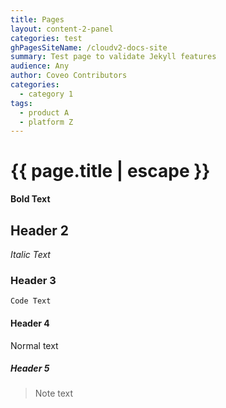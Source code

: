 ```yaml
---
title: Pages
layout: content-2-panel
categories: test
ghPagesSiteName: /cloudv2-docs-site
summary: Test page to validate Jekyll features
audience: Any
author: Coveo Contributors
categories:
  - category 1
tags:
  - product A
  - platform Z
---
```


# {{ page.title | escape }}
**Bold Text**

## Header 2
*Italic Text*

### Header 3
`Code Text`

#### Header 4
Normal text

##### Header 5
> Note text